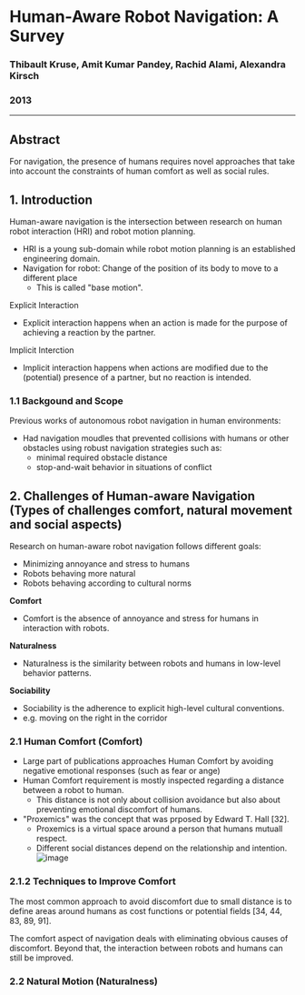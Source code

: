 # Human-Aware Robot Navigation: A Survey

### Thibault Kruse, Amit Kumar Pandey, Rachid Alami, Alexandra Kirsch
### 2013
---

## Abstract
For navigation, the presence of humans requires novel approaches that take into account the constraints of human comfort as well as social rules.

## 1. Introduction
Human-aware navigation is the intersection between research on human robot interaction (HRI) and robot motion planning.
* HRI is a young sub-domain while robot motion planning is an established engineering domain.
* Navigation for robot: Change of the position of its body to move to a different place
  * This is called "base motion".
  
Explicit Interaction
* Explicit interaction happens when an action is made for the purpose of achieving a reaction by the partner.

Implicit Interction
* Implicit interaction happens when actions are modified due to the (potential) presence of a partner, but no reaction
is intended.

### 1.1 Backgound and Scope
Previous works of autonomous robot navigation in human environments:
* Had navigation moudles that prevented collisions with humans or other obstacles using robust navigation strategies such as:
  * minimal required obstacle distance
  * stop-and-wait behavior in situations of conflict
  
## 2. Challenges of Human-aware Navigation (Types of challenges comfort, natural movement and social aspects)
Research on human-aware robot navigation follows different goals:
* Minimizing annoyance and stress to humans
* Robots behaving more natural
* Robots behaving according to cultural norms

**Comfort**
* Comfort is the absence of annoyance and stress for humans in interaction with robots.

**Naturalness**
* Naturalness is the similarity between robots and humans in low-level behavior patterns.

**Sociability**
* Sociability is the adherence to explicit high-level cultural conventions.
* e.g. moving on the right in the corridor

### 2.1 Human Comfort (Comfort)
* Large part of publications approaches Human Comfort by avoiding negative emotional responses (such as fear or ange)
* Human Comfort requirement is mostly inspected regarding a distance between a robot to human.
  * This distance is not only about collision avoidance but also about preventing emotional discomfort of humans.
* "Proxemics" was the concept that was prposed by Edward T. Hall [32].
  * Proxemics is a virtual space around a person that humans mutuall respect.
  * Different social distances depend on the relationship and intention. ![image](https://user-images.githubusercontent.com/83327791/210077078-10a0b750-ebe7-4546-81e4-6a67843247eb.png)

### 2.1.2 Techniques to Improve Comfort
The most common approach to avoid discomfort due to small distance is to define areas around humans as cost functions or potential fields [34, 44, 83, 89, 91].

The comfort aspect of navigation deals with eliminating obvious causes of discomfort. Beyond that, the interaction between robots and humans can still be improved.

### 2.2 Natural Motion (Naturalness)





